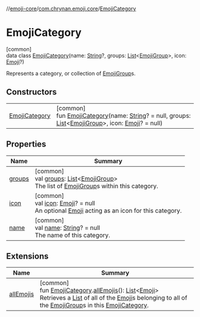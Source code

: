 //[emoji-core](../../../index.md)/[com.chrynan.emoji.core](../index.md)/[EmojiCategory](index.md)

# EmojiCategory

[common]\
data class [EmojiCategory](index.md)(name: [String](https://kotlinlang.org/api/latest/jvm/stdlib/kotlin/-string/index.html)?, groups: [List](https://kotlinlang.org/api/latest/jvm/stdlib/kotlin.collections/-list/index.html)&lt;[EmojiGroup](../-emoji-group/index.md)&gt;, icon: [Emoji](../-emoji/index.md)?)

Represents a category, or collection of [EmojiGroup](../-emoji-group/index.md)s.

## Constructors

| | |
|---|---|
| [EmojiCategory](-emoji-category.md) | [common]<br>fun [EmojiCategory](-emoji-category.md)(name: [String](https://kotlinlang.org/api/latest/jvm/stdlib/kotlin/-string/index.html)? = null, groups: [List](https://kotlinlang.org/api/latest/jvm/stdlib/kotlin.collections/-list/index.html)&lt;[EmojiGroup](../-emoji-group/index.md)&gt;, icon: [Emoji](../-emoji/index.md)? = null) |

## Properties

| Name | Summary |
|---|---|
| [groups](groups.md) | [common]<br>val [groups](groups.md): [List](https://kotlinlang.org/api/latest/jvm/stdlib/kotlin.collections/-list/index.html)&lt;[EmojiGroup](../-emoji-group/index.md)&gt;<br>The list of [EmojiGroup](../-emoji-group/index.md)s within this category. |
| [icon](icon.md) | [common]<br>val [icon](icon.md): [Emoji](../-emoji/index.md)? = null<br>An optional [Emoji](../-emoji/index.md) acting as an icon for this category. |
| [name](name.md) | [common]<br>val [name](name.md): [String](https://kotlinlang.org/api/latest/jvm/stdlib/kotlin/-string/index.html)? = null<br>The name of this category. |

## Extensions

| Name | Summary |
|---|---|
| [allEmojis](../all-emojis.md) | [common]<br>fun [EmojiCategory](index.md).[allEmojis](../all-emojis.md)(): [List](https://kotlinlang.org/api/latest/jvm/stdlib/kotlin.collections/-list/index.html)&lt;[Emoji](../-emoji/index.md)&gt;<br>Retrieves a [List](https://kotlinlang.org/api/latest/jvm/stdlib/kotlin.collections/-list/index.html) of all of the [Emoji](../-emoji/index.md)s belonging to all of the [EmojiGroup](../-emoji-group/index.md)s in this [EmojiCategory](index.md). |
